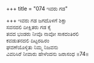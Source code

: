 +++
title = "074 ಇವರು ಗಡ"

+++
ಇವರು ಗಡ ಜಗದೊಳಗೆ ಶಿಕ್ಷಾ  
ಸವನದಲಿ ದೀಕ್ಷಿತರು ಗಡ ಕೈ  
ತವದ ಭಂಡರು ನೀವೊ ನಾವೋ ಸಾಕದಂತಿರಲಿ  
ಕವಡುತನದಲಿ ದಿಟ್ಟರಹಿರಂ  
ಘವಣೆಯೊಳ್ಳಿತು ನಿಮ್ಮ ನಿಜವನು  
ವಿವರಿಸಿರೆ ನೀವಾರು ಹೇಳೆಂದನು ಜರಾಸಂಧ     ॥74॥